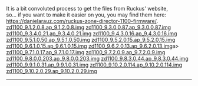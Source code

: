 It is a bit convoluted process to get the files from Ruckus' website,  <br>
so... if you want to make it easier on you, you may find them here: <br>
https://danielarauz.com/ruckus-zone-director-1100-firmware/. 
 <br>
<a href="https://danielarauz.com/ruckus-zone-director-1100-firmware/zd1100_9.1.2.0.8.ap_9.1.2.0.8.img">zd1100_9.1.2.0.8.ap_9.1.2.0.8.img</a>
<a href="https://danielarauz.com/ruckus-zone-director-1100-firmware/zd1100_9.3.0.0.87.ap_9.3.0.0.87.img">zd1100_9.3.0.0.87.ap_9.3.0.0.87.img</a>
<a href="https://danielarauz.com/ruckus-zone-director-1100-firmware/zd1100_9.3.4.0.21.ap_9.3.4.0.21.img">zd1100_9.3.4.0.21.ap_9.3.4.0.21.img</a>
<a href="https://danielarauz.com/ruckus-zone-director-1100-firmware/zd1100_9.4.3.0.16.ap_9.4.3.0.16.img">zd1100_9.4.3.0.16.ap_9.4.3.0.16.img</a>
<a href="https://danielarauz.com/ruckus-zone-director-1100-firmware/zd1100_9.5.1.0.50.ap_9.5.1.0.50.img">zd1100_9.5.1.0.50.ap_9.5.1.0.50.img</a>
<a href="https://danielarauz.com/ruckus-zone-director-1100-firmware/zd1100_9.5.2.0.15.ap_9.5.2.0.15.img">zd1100_9.5.2.0.15.ap_9.5.2.0.15.img</a>
<a href="https://danielarauz.com/ruckus-zone-director-1100-firmware/zd1100_9.6.1.0.15.ap_9.6.1.0.15.img">zd1100_9.6.1.0.15.ap_9.6.1.0.15.img</a>
<a href="https://danielarauz.com/ruckus-zone-director-1100-firmware/zd1100_9.6.2.0.13.ap_9.6.2.0.13.img">zd1100_9.6.2.0.13.ap_9.6.2.0.13.img</a>a>
<a href="https://danielarauz.com/ruckus-zone-director-1100-firmware/zd1100_9.7.1.0.17.ap_9.7.1.0.17.img">zd1100_9.7.1.0.17.ap_9.7.1.0.17.img</a></a>
<a href="https://danielarauz.com/ruckus-zone-director-1100-firmware/zd1100_9.7.2.0.9.ap_9.7.2.0.9.img">zd1100_9.7.2.0.9.ap_9.7.2.0.9.img</a>
<a href="https://danielarauz.com/ruckus-zone-director-1100-firmware/zd1100_9.8.0.0.203.ap_9.8.0.0.203.img">zd1100_9.8.0.0.203.ap_9.8.0.0.203.img</a>
<a href="https://danielarauz.com/ruckus-zone-director-1100-firmware/zd1100_9.8.3.0.44.ap_9.8.3.0.44.img">zd1100_9.8.3.0.44.ap_9.8.3.0.44.img</a>
<a href="https://danielarauz.com/ruckus-zone-director-1100-firmware/zd1100_9.9.1.0.31.ap_9.9.1.0.31.img">zd1100_9.9.1.0.31.ap_9.9.1.0.31.img</a>
<a href="https://danielarauz.com/ruckus-zone-director-1100-firmware/zd1100_9.10.2.0.114.ap_9.10.2.0.114.img">zd1100_9.10.2.0.114.ap_9.10.2.0.114.img</a> 
<a href="https://danielarauz.com/ruckus-zone-director-1100-firmware/zd1100_9.10.2.0.29.ap_9.10.2.0.29.img">zd1100_9.10.2.0.29.ap_9.10.2.0.29.img</a>
<hr color="red">
